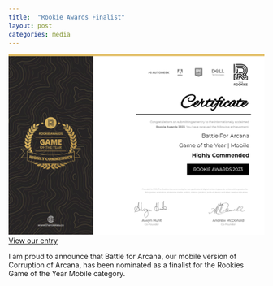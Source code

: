 ```yaml
---
title:  "Rookie Awards Finalist"
layout: post
categories: media
---
```


![Rookies Image](https://raw.githubusercontent.com/andrewscott02/andrewscott02.github.io/master/_posts/Images/rookiescertificate.png)
[View our entry](https://www.therookies.co/entries/24461)


I am proud to announce that Battle for Arcana, our mobile version of Corruption of Arcana, has been nominated as a finalist for the Rookies Game of the Year Mobile category.
